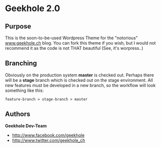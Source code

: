 Geekhole 2.0
============

Purpose
-------
This is the soon-to-be-used Wordpress Theme for the "notorious" www.geekhole.ch blog.
You can fork this theme if you wish, but I would not recommend it as the code is not THAT beautiful (See, it's worpress..) 

Branching
---------
Obviously on the production system **master** is checked out. Perhaps there will be a **stage** branch which is checked
out on the stage environment. All new features must be developed in a new branch, so the workflow will look something
like this:

`feature-branch > stage-branch > master`

Authors
-------
**Geekhole Dev-Team**

+ http://www.facebook.com/geekhole 
+ http://www.twitter.com/geekhole_ch  